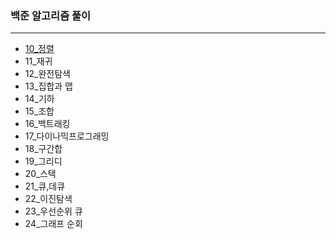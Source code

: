 ### 백준 알고리즘 풀이
--------------------------------------------
- [10_정렬](https://github.com/miniecloud/algorithm/tree/main/10_sorting)
- 11_재귀
- 12_완전탐색
- 13_집합과 맵
- 14_기하 
- 15_조합
- 16_백트래킹
- 17_다이나믹프로그래밍
- 18_구간합
- 19_그리디
- 20_스택
- 21_큐,데큐
- 22_이진탐색
- 23_우선순위 큐
- 24_그래프 순회



